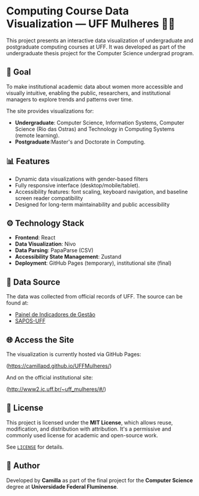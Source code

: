 # Computing Course Data Visualization — UFF Mulheres 👩‍💻

This project presents an interactive data visualization of undergraduate and postgraduate computing courses at UFF. It was developed as part of the undergraduate thesis project for the Computer Science undergrad program.

## 🎯 Goal

To make institutional academic data about women more accessible and visually intuitive, enabling the public, researchers, and institutional managers to explore trends and patterns over time.

The site provides visualizations for:

- **Undergraduate**: Computer Science, Information Systems, Computer Science (Rio das Ostras) and Technology in Computing Systems (remote learning).
- **Postgraduate**:Master's and Doctorate in Computing.

## 📊 Features

- Dynamic data visualizations with gender-based filters
- Fully responsive interface (desktop/mobile/tablet).
- Accessibility features: font scaling, keyboard navigation, and baseline screen reader compatibility
- Designed for long-term maintainability and public accessibility

## ⚙️ Technology Stack

- **Frontend**: React
- **Data Visualization**: Nivo
- **Data Parsing**: PapaParse (CSV)
- **Accessibility State Management**: Zustand
- **Deployment**: GitHub Pages (temporary), institutional site (final)

## 📁 Data Source

The data was collected from official records of UFF. The source can be found at:

- [Painel de Indicadores de Gestão](https://analytics.uff.br/superset/dashboard/prograd_ensino_graduacao/)
- [SAPOS-UFF](https://github.com/gems-uff/sapos/wiki)

## 🌐 Access the Site

The visualization is currently hosted via GitHub Pages:

(https://camillapd.github.io/UFFMulheres/)

And on the official institutional site:

(http://www2.ic.uff.br/~uff_mulheres/#/)

## 📝 License

This project is licensed under the **MIT License**, which allows reuse, modification, and distribution with attribution. It's a permissive and commonly used license for academic and open-source work.

See [`LICENSE`](./LICENSE) for details.

## 👤 Author

Developed by **Camilla** as part of the final project for the **Computer Science** degree at **Universidade Federal Fluminense**.
